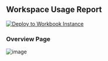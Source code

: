 ## Workspace Usage Report

[![Deploy to Workbook Instance](https://aka.ms/deploytoazurebutton)](https://portal.azure.com/#create/Microsoft.Template/uri/https%3A%2F%2Fraw.githubusercontent.com%2FCliveW-MSFT%2FKQLpublic%2Fmaster%2FKQL%2FWorkbooks%2FWorkspaceUsage%2FWorkspace%20Usage%20V1.6.1.json)

### Overview Page

![image](https://user-images.githubusercontent.com/19288031/185126950-a43e42ca-8b19-4393-b2f5-fdbfc65b169d.png)
